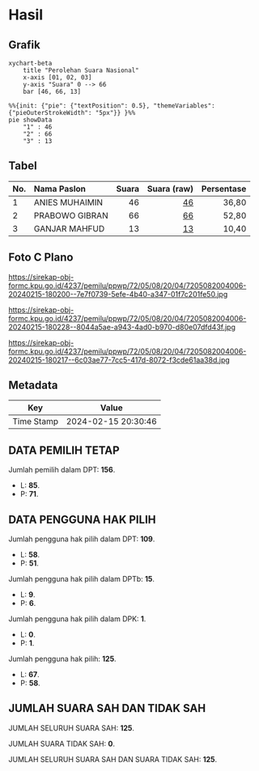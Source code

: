 # Hasil

## Grafik

```mermaid
xychart-beta
    title "Perolehan Suara Nasional"
    x-axis [01, 02, 03]
    y-axis "Suara" 0 --> 66
    bar [46, 66, 13]
```

```mermaid
%%{init: {"pie": {"textPosition": 0.5}, "themeVariables": {"pieOuterStrokeWidth": "5px"}} }%%
pie showData
    "1" : 46
    "2" : 66
    "3" : 13
```

## Tabel

| No. | Nama Paslon    | Suara | Suara (raw) | Persentase |
|:--- |:-------------- | -----:| -----------:| ----------:|
| 1   | ANIES MUHAIMIN | 46    | [46][p-1]   | 36,80      |
| 2   | PRABOWO GIBRAN | 66    | [66][p-2]   | 52,80      |
| 3   | GANJAR MAHFUD  | 13    | [13][p-3]   | 10,40      |


[p-1]: https://github.com/gigit-pemilu/pemilu-2024/blob/main/pilpres/hitung-suara/sub/72-sulawesi-tengah/sub/05-buol/sub/08-bukal/sub/2004-winangun/sub/006-tps/sub/paslon-1.txt
[p-2]: https://github.com/gigit-pemilu/pemilu-2024/blob/main/pilpres/hitung-suara/sub/72-sulawesi-tengah/sub/05-buol/sub/08-bukal/sub/2004-winangun/sub/006-tps/sub/paslon-2.txt
[p-3]: https://github.com/gigit-pemilu/pemilu-2024/blob/main/pilpres/hitung-suara/sub/72-sulawesi-tengah/sub/05-buol/sub/08-bukal/sub/2004-winangun/sub/006-tps/sub/paslon-3.txt

## Foto C Plano

https://sirekap-obj-formc.kpu.go.id/4237/pemilu/ppwp/72/05/08/20/04/7205082004006-20240215-180200--7e7f0739-5efe-4b40-a347-01f7c201fe50.jpg

https://sirekap-obj-formc.kpu.go.id/4237/pemilu/ppwp/72/05/08/20/04/7205082004006-20240215-180228--8044a5ae-a943-4ad0-b970-d80e07dfd43f.jpg

https://sirekap-obj-formc.kpu.go.id/4237/pemilu/ppwp/72/05/08/20/04/7205082004006-20240215-180217--6c03ae77-7cc5-417d-8072-f3cde61aa38d.jpg


## Metadata

| Key        | Value               |
| ---------- | ------------------- |
| Time Stamp | 2024-02-15 20:30:46 |


## DATA PEMILIH TETAP

Jumlah pemilih dalam DPT: **156**.
 * L: **85**.
 * P: **71**.

## DATA PENGGUNA HAK PILIH

Jumlah pengguna hak pilih dalam DPT: **109**.
 * L: **58**.
 * P: **51**.

Jumlah pengguna hak pilih dalam DPTb: **15**.
 * L: **9**.
 * P: **6**.

Jumlah pengguna hak pilih dalam DPK: **1**.
 * L: **0**.
 * P: **1**.

Jumlah pengguna hak pilih: **125**.
 * L: **67**.
 * P: **58**.

## JUMLAH SUARA SAH DAN TIDAK SAH

JUMLAH SELURUH SUARA SAH: **125**.

JUMLAH SUARA TIDAK SAH: **0**.

JUMLAH SELURUH SUARA SAH DAN SUARA TIDAK SAH: **125**.


